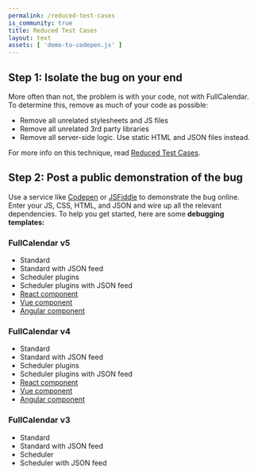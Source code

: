 ```yaml
---
permalink: /reduced-test-cases
is_community: true
title: Reduced Test Cases
layout: text
assets: [ 'demo-to-codepen.js' ]
---
```


## Step 1: Isolate the bug on your end

More often than not, the problem is with your code, not with FullCalendar. To determine this, remove as much of your code as possible:

- Remove all unrelated stylesheets and JS files
- Remove all unrelated 3rd party libraries
- Remove all server-side logic. Use static HTML and JSON files instead.

For more info on this technique, read [Reduced Test Cases](http://css-tricks.com/reduced-test-cases/).


## Step 2: Post a public demonstration of the bug

Use a service like [Codepen](http://codepen.io/) or [JSFiddle](http://jsfiddle.net/) to demonstrate the bug online. Enter your JS, CSS, HTML, and JSON and wire up all the relevant dependencies. To help you get started, here are some **debugging templates:**


<!-- NOTE: when updating these URLs, also update in individual doc articles -->

### FullCalendar v5

- <a data-codepen='{{ site.baseurl }}/docs/initialize-globals-demo'>Standard</a>
- <a data-codepen='{{ site.baseurl }}/docs/debug-json-feed'>Standard with JSON feed</a>
- <a data-codepen='{{ site.baseurl }}/docs/debug-scheduler'>Scheduler plugins</a>
- <a data-codepen='{{ site.baseurl }}/docs/debug-scheduler-json-feed'>Scheduler plugins with JSON feed</a>
- <a href='https://codesandbox.io/s/github/fullcalendar/fullcalendar-example-projects/tree/v5/react?file=/src/DemoApp.jsx' target='_blank'>React component</a>
- <a href='https://codesandbox.io/s/github/fullcalendar/fullcalendar-example-projects/tree/v5/vue?file=/src/DemoApp.vue' target='_blank'>Vue component</a>
- <a href='https://codesandbox.io/s/github/fullcalendar/fullcalendar-example-projects/tree/v5/angular?file=/src/app/app.component.ts' target='_blank'>Angular component</a>

### FullCalendar v4

- <a data-codepen='{{ site.baseurl }}/docs/v4/initialize-globals-demo'>Standard</a>
- <a data-codepen='{{ site.baseurl }}/docs/v4/debug-json-feed'>Standard with JSON feed</a>
- <a data-codepen='{{ site.baseurl }}/docs/v4/debug-scheduler'>Scheduler plugins</a>
- <a data-codepen='{{ site.baseurl }}/docs/v4/debug-scheduler-json-feed'>Scheduler plugins with JSON feed</a>
- <a href='https://codesandbox.io/s/2z6wp2jozn' target='_blank'>React component</a>
- <a href='https://codesandbox.io/s/8xyz32l0r8' target='_blank'>Vue component</a>
- <a href='https://stackblitz.com/github/fullcalendar/fullcalendar-example-projects/tree/master/angular' target='_blank'>Angular component</a>

### FullCalendar v3

- <a data-codepen='{{ site.baseurl }}/docs/v3/initialization-demo'>Standard</a>
- <a data-codepen='{{ site.baseurl }}/docs/v3/debug-json-feed'>Standard with JSON feed</a>
- <a data-codepen='{{ site.baseurl }}/docs/v3/timeline-standard-view-demo'>Scheduler</a>
- <a data-codepen='{{ site.baseurl }}/docs/v3/debug-scheduler-json-feed'>Scheduler with JSON feed</a>
